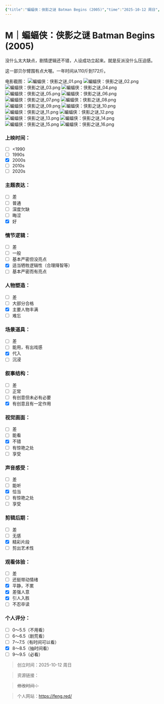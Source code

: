 ```yaml
---
{"title":"蝙蝠侠：侠影之谜 Batman Begins (2005)","time":"2025-10-12 周日","rating":8,"豆瓣":8.6,"上映时间":["2005"],"类型":["M","犯罪"],"导演":["克里斯托弗·诺兰 Christopher Nolan"],"主演":["克里斯蒂安·贝尔 Christian Bale"],"国家/地区":["美国"],"片长/分钟":"140分钟","dg-publish":true,"permalink":"/300 评价/M电影/新近看过/蝙蝠侠：侠影之谜 Batman Begins (2005)/","dgPassFrontmatter":true,"created":"2025-10-12T22:42:31.704+08:00","updated":"2025-10-12T22:51:58.389+08:00"}
---
```


# M｜蝙蝠侠：侠影之谜 Batman Begins (2005)
没什么太大缺点，剧情逻辑还不错，人设成功立起来。就是反派没什么压迫感。

这一部贝尔臂围有点大喔。一年时间从110斤到172斤。

电影截图：
![蝙蝠侠：侠影之谜_01.png](https://maple-forest-1315227141.cos.ap-nanjing.myqcloud.com/251008_蝙蝠侠：侠影之谜/蝙蝠侠：侠影之谜_01.png)
![蝙蝠侠：侠影之谜_02.png](https://maple-forest-1315227141.cos.ap-nanjing.myqcloud.com/251008_蝙蝠侠：侠影之谜/蝙蝠侠：侠影之谜_02.png)
![蝙蝠侠：侠影之谜_03.png](https://maple-forest-1315227141.cos.ap-nanjing.myqcloud.com/251008_蝙蝠侠：侠影之谜/蝙蝠侠：侠影之谜_03.png)
![蝙蝠侠：侠影之谜_04.png](https://maple-forest-1315227141.cos.ap-nanjing.myqcloud.com/251008_蝙蝠侠：侠影之谜/蝙蝠侠：侠影之谜_04.png)
![蝙蝠侠：侠影之谜_05.png](https://maple-forest-1315227141.cos.ap-nanjing.myqcloud.com/251008_蝙蝠侠：侠影之谜/蝙蝠侠：侠影之谜_05.png)
![蝙蝠侠：侠影之谜_06.png](https://maple-forest-1315227141.cos.ap-nanjing.myqcloud.com/251008_蝙蝠侠：侠影之谜/蝙蝠侠：侠影之谜_06.png)
![蝙蝠侠：侠影之谜_07.png](https://maple-forest-1315227141.cos.ap-nanjing.myqcloud.com/251008_蝙蝠侠：侠影之谜/蝙蝠侠：侠影之谜_07.png)
![蝙蝠侠：侠影之谜_08.png](https://maple-forest-1315227141.cos.ap-nanjing.myqcloud.com/251008_蝙蝠侠：侠影之谜/蝙蝠侠：侠影之谜_08.png)
![蝙蝠侠：侠影之谜_09.png](https://maple-forest-1315227141.cos.ap-nanjing.myqcloud.com/251008_蝙蝠侠：侠影之谜/蝙蝠侠：侠影之谜_09.png)
![蝙蝠侠：侠影之谜_10.png](https://maple-forest-1315227141.cos.ap-nanjing.myqcloud.com/251008_蝙蝠侠：侠影之谜/蝙蝠侠：侠影之谜_10.png)
![蝙蝠侠：侠影之谜_11.png](https://maple-forest-1315227141.cos.ap-nanjing.myqcloud.com/251008_蝙蝠侠：侠影之谜/蝙蝠侠：侠影之谜_11.png)
![蝙蝠侠：侠影之谜_12.png](https://maple-forest-1315227141.cos.ap-nanjing.myqcloud.com/251008_蝙蝠侠：侠影之谜/蝙蝠侠：侠影之谜_12.png)
![蝙蝠侠：侠影之谜_13.png](https://maple-forest-1315227141.cos.ap-nanjing.myqcloud.com/251008_蝙蝠侠：侠影之谜/蝙蝠侠：侠影之谜_13.png)
![蝙蝠侠：侠影之谜_14.png](https://maple-forest-1315227141.cos.ap-nanjing.myqcloud.com/251008_蝙蝠侠：侠影之谜/蝙蝠侠：侠影之谜_14.png)
![蝙蝠侠：侠影之谜_15.png](https://maple-forest-1315227141.cos.ap-nanjing.myqcloud.com/251008_蝙蝠侠：侠影之谜/蝙蝠侠：侠影之谜_15.png)
![蝙蝠侠：侠影之谜_16.png](https://maple-forest-1315227141.cos.ap-nanjing.myqcloud.com/251008_蝙蝠侠：侠影之谜/蝙蝠侠：侠影之谜_16.png)
### 上映时间：
- [ ] <1990
- [ ] 1990s
- [x] 2000s
- [ ] 2010s
- [ ] 2020s
### 主题表达：
- [ ] 差
- [ ] 普通
- [ ] 深度欠缺
- [ ] 晦涩
- [x] 好
### 情节逻辑：
- [ ] 差
- [ ] 一般
- [ ] 基本严密但没亮点
- [x] 适当牺牲逻辑性（合理降智等）
- [ ] 基本严密而有亮点
### 人物塑造：
- [ ] 差
- [ ] 大部分合格
- [x] 主要人物丰满
- [ ] 难忘
### 场景道具：
- [ ] 差
- [ ] 能用，有出戏感
- [x] 代入
- [ ] 沉浸
### 叙事结构：
- [ ] 差
- [ ] 正常
- [ ] 有创意但未必有必要
- [x] 有创意且有一定作用
### 视觉画面：
- [ ] 差
- [ ] 能看
- [x] 不错
- [ ] 有惊艳之处
- [ ] 享受
### 声音感受：
- [ ] 差
- [ ] 能听
- [x] 恰当
- [ ] 有惊艳之处
- [ ] 享受
### 剪辑后期：
- [ ] 差
- [ ] 无感
- [x] 精彩片段
- [ ] 剪出艺术性
### 观看体验：
- [ ] 差
- [ ] 还挺带动情绪
- [x] 平静，不累
- [x] 差强人意
- [x] 引人入胜
- [ ] 不忍卒读
### 个人评分：
- [ ] 0～5.5（不用看）
- [ ] 6～6.5（剧荒看）
- [ ] 7～7.5（有时间可以看）
- [x] 8～8.5（抽时间看）
- [ ] 9～9.5（必看）

>创立时间：2025-10-12 周日

>资源链接：

>~~修改时间：~~

>个人网站：https://feng.red/




